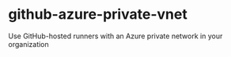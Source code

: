 # github-azure-private-vnet
Use GitHub-hosted runners with an Azure private network in your organization

